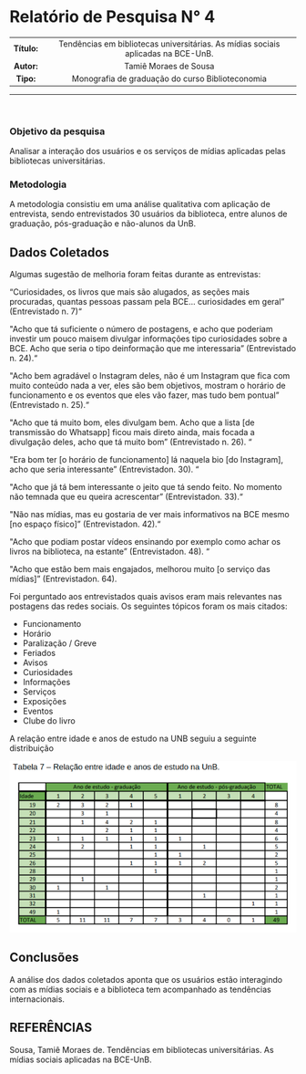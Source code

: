 # Relatório de Pesquisa N° 4

| | |
|:-:| :-: |
| **Título:** | Tendências em bibliotecas universitárias. As mídias sociais aplicadas na BCE-UnB. |
| **Autor:** | Tamiê Moraes de Sousa |
| **Tipo:** | Monografia de graduação do curso Biblioteconomia |
___
<br/>

### **Objetivo da pesquisa**

Analisar  a  interação  dos usuários  e  os  serviços de  mídias aplicadas pelas  bibliotecas  universitárias.

### **Metodologia**

A  metodologia  consistiu  em  uma  análise  qualitativa  com aplicação de entrevista, sendo entrevistados 30 usuários da biblioteca, entre alunos de  graduação,  pós-graduação  e  não-alunos  da  UnB.

## Dados Coletados

Algumas sugestão de melhoria foram feitas durante as entrevistas:

“Curiosidades, os livros que mais são alugados, as seções mais procuradas, quantas pessoas passam pela BCE... curiosidades em geral” (Entrevistado n. 7)“

"Acho que tá suficiente o número de postagens, e acho que poderiam investir um pouco maisem divulgar informações tipo curiosidades sobre a BCE. Acho que seria o tipo deinformação que me interessaria” (Entrevistado n. 24).“

"Acho bem agradável o Instagram deles, não é um Instagram que fica com muito  conteúdo  nada  a  ver,  eles  são  bem  objetivos,  mostram  o  horário  de funcionamento  e  os  eventos  que  eles  vão  fazer,  mas  tudo  bem  pontual” (Entrevistado n. 25).“

"Acho que tá muito bom, eles divulgam bem. Acho que a lista [de transmissão do Whatsapp] ficou mais direto ainda, mais focada a divulgação deles, acho que tá muito bom” (Entrevistado n. 26). “

"Era bom ter [o horário de funcionamento] lá naquela bio [do Instagram], acho que seria interessante” (Entrevistadon. 30). “

"Acho que já tá bem interessante o jeito que tá sendo feito. No momento não temnada que eu queira acrescentar” (Entrevistadon. 33).“

"Não nas mídias, mas eu gostaria de ver mais informativos na BCE mesmo [no espaço físico]” (Entrevistadon. 42).“

"Acho que podiam postar vídeos ensinando por exemplo como achar os livros na biblioteca, na estante” (Entrevistadon. 48). “

"Acho que estão bem mais engajados, melhorou muito [o serviço das mídias]” (Entrevistadon. 64).


Foi perguntado aos entrevistados quais avisos eram mais relevantes nas postagens das redes sociais. Os seguintes tópicos foram os mais citados:

* Funcionamento
* Horário
* Paralização / Greve
* Feriados
* Avisos
* Curiosidades
* Informações
* Serviços
* Exposições
* Eventos
* Clube do livro

A relação entre idade e anos de estudo na UNB seguiu a seguinte distribuição
<p align="center">
  <img src="../docs/assets/images/print_screen/user-profile-reports/user-profile-search-4.1.png">
</p>

## Conclusões

A  análise  dos dados coletados aponta que os usuários estão interagindo com as mídias sociais e a biblioteca tem acompanhado as tendências internacionais. 

## REFERÊNCIAS

Sousa, Tamiê Moraes de. Tendências em bibliotecas universitárias. As mídias sociais aplicadas na BCE-UnB.